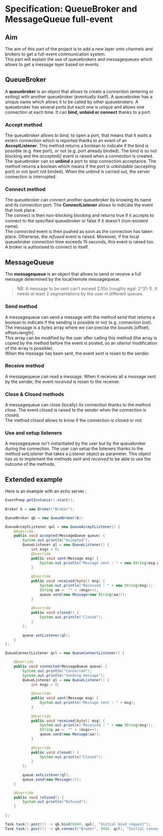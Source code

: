 # Specification: QueueBroker and MessageQueue full-event

## Aim

The aim of this part of the project is to add a new layer onto channels and brokers to get a full-event communication system.    
This part will explain the use of queuebrokers and messagequeues which allows to get a message layer based on events.

## QueueBroker

A **queuebroker** is an object that allows to create a connection (entering or exiting) with another queuebroker (eventually itself). A queuebroker has a unique name which allows it to be called by other queuebrokers. A queuebroker has several ports but each one is unique and allows one connection at each time. It can **bind, unbind or connect** thanks to a port.

### Accept method

The queuebroker allows to *bind,* to open a port, that means that it waits a extern connection which is reported thanks to an event of an **AcceptListener**. This method returns a boolean to indicate if the bind is possible (e.g. free port), or not (e.g. port already binded). The bind is so not blocking and the *accepted()* event is raised when a connection is created.    
The queuebroker can so **unbind** a port to stop connection acceptance. The method returns a boolean which means if the port is unbindable (accepting port) or not (port not binded). When the *unbind* is carried out, the server connection is interrupted.

### Connect method

The queuebroker can connect another queuebroker by knowing its name and its connection port. The **ConnectListener** allows to indicate the event that took place.  
The connect is then non-blocking blocking and returns true if it accepts to connect to the speciﬁed queuebroker or false if it doesn't (non-existent name).  
The *connected* event is then pushed as soon as the connection has taken place. Otherwise, the *refused* event is raised. Moreover, if the local queuebroker connection time exceeds 15 seconds, this event is raised too.  
A broker is authorised to connect to itself.

## MessageQueue

The **messagequeue** is an object that allows to send or receive a full message determined by the local/remote messagequeue.  
> NB: A message to be sent can't exceed 2.1Go (roughly egal: 2^31-1). It needs at least 2 segmentations by the user in different queues.

### Send method

A messagequeue can send a message with the method *send* that returns a boolean to indicate if the sending is possible or not (e.g. connection lost). The message is a bytes array where we can precise the bounds [offsett, offset+length].  
This array can be modified by the user after calling this method (the array is copied by the method before the event is posted, so an ulterior modification of the array is possible).  
When the message has been sent, the event *sent* is rosen to the sender.

### Receive method

A messagequeue can read a message. When it receives all a message sent by the sender, the event *received* is rosen to the receiver.

### Close & Closed methods

A messagequeue can close (locally) its connection thanks to the method *close*. The event *closed* is raised to the sender when the connection is closed.  
The method *closed* allows to know if the connection is closed or not.

### Use and setup listeners

A messagequeue isn't instantiated by the user but by the queuebroker during the connection. The user can setup the listeners thanks to the method *setListener* that takes a *Listener* object as parameter. This object has so to implement the methods *sent* and *received* to be able to use the outcome of the methods.

## Extended example

Here is an example with an echo server :

```java  
EventPump.getInstance().start();
		
Broker b = new Broker("Broker");

QueueBroker qb = new QueueBroker(b);

QueueAcceptListener qal = new QueueAcceptListener() {
	@Override
	public void accepted(MessageQueue queue) {
		System.out.println("Accepted");
		QueueListener ql = new QueueListener() {
			int msgs = 0;
			@Override
			public void sent(Message msg) {
				System.out.println("Message sent : " + new String(msg.getBytes()));
			}
			
			@Override
			public void received(byte[] msg) {
				System.out.println("Received : " + new String(msg));
				String aa =  "" + (msgs++);
				queue.send(new Message(new String(aa)));
			}
			
			@Override
			public void closed() {
				System.out.println("Closed");
			}
		};
		
		queue.setListener(ql);
	}
};

QueueConnectListener qcl = new QueueConnectListener() {

	@Override
	public void connected(MessageQueue queue) {
		System.out.println("Connected");
		System.out.println("Sending message");
		QueueListener ql = new QueueListener() {
			int msgs = 0;
			
			@Override
			public void sent(Message msg) {
				System.out.println("Message sent : " + msg);
			}
			
			@Override
			public void received(byte[] msg) {
				System.out.println("Received : " + new String(msg));
				String aa =  "" + (msgs++);
				queue.send(new Message(aa));
			}
			
			@Override
			public void closed() {
				System.out.println("Closed");
			}
		};
		
		queue.setListener(ql);
		queue.send(new Message(1));
	}

	@Override
	public void refused() {
		System.out.println("Refused");
	}
	
};

Task.task().post(() -> qb.bind(8080, qal), "Initial bind request");
Task.task().post(() -> qb.connect("Broker", 8080, qcl), "Initial connect request");
````
